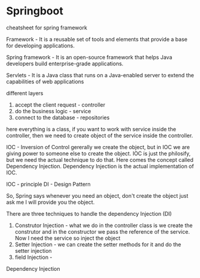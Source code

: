 # Springboot

cheatsheet for spring framework

Framework - It is a reusable set of tools and elements that provide a base for developing applications.

Spring framework - It is an open-source framework that helps Java developers build enterprise-grade applications.

Servlets - It is a Java class that runs on a Java-enabled server to extend the capabilities of web applications

different layers 
1. accept the client request -  controller 
2. do the business logic - service
3. connect to the database - repositories

here everything is a class, if you want to work with service inside the controller, then we need to create object of the service inside the controller.

IOC - Inversion of Control
gererally we create the object, but in IOC we are giving power to someone else to create the object.
IOC is just the philosify, but we need the actual technique to do that. Here comes the concept called Dependency Injection.
Dependency Injection is the actual implementation of IOC.

IOC - principle
DI - Design Pattern

So, Spring says whenever you need an object, don't create the object just ask me I will provide you the object.

There are three techniques to handle the dependency Injection (DI)

1. Construtor Injection - what we do in the controller class is we create the construtor and in the constructor we pass the reference of the service. Now I need the service so inject the object
2. Setter Injection -  we can create the setter methods for it and do the setter injection
3. field Injection -


Dependency Injection

